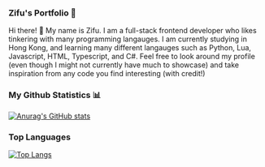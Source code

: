 ### Zifu's Portfolio 📁 

Hi there! 👋 My name is Zifu. I am a full-stack frontend developer who likes tinkering with many programming langauges. I am currently studying in Hong Kong, and learning many different langauges such as Python, Lua, Javascript, HTML, Typescript, and C#. Feel free to look around my profile (even though I might not currently have much to showcase) and take inspiration from any code you find interesting (with credit!)

### My Github Statistics 📊
[![Anurag's GitHub stats](https://github-readme-stats.vercel.app/api?username=zifuyang&show_icons=true&theme=dark)](https://github.com/anuraghazra/github-readme-stats)

### Top Languages
[![Top Langs](https://github-readme-stats.vercel.app/api/top-langs/?username=zifuyang&hide_progress=true&theme=dark)](https://github.com/anuraghazra/github-readme-stats)

<!--
**zifuyang/zifuyang** is a ✨ _special_ ✨ repository because its `README.md` (this file) appears on your GitHub profile.

Here are some ideas to get you started:

- 🔭 I’m currently working on ...
- 🌱 I’m currently learning ...
- 👯 I’m looking to collaborate on ...
- 🤔 I’m looking for help with ...
- 💬 Ask me about ...
- 📫 How to reach me: ...
- 😄 Pronouns: ...
- ⚡ Fun fact: ...
-->
